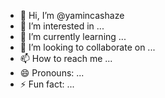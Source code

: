 - 👋 Hi, I’m @yamincashaze
- 👀 I’m interested in ...
- 🌱 I’m currently learning ...
- 💞️ I’m looking to collaborate on ...
- 📫 How to reach me ...
- 😄 Pronouns: ...
- ⚡ Fun fact: ...

<!---
yamincashaze/yamincashaze is a ✨ special ✨ repository because its `README.md` (this file) appears on your GitHub profile.
You can click the Preview link to take a look at your changes.
--->
